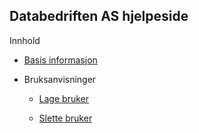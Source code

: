 ## Databedriften AS hjelpeside

Innhold

- [Basis informasjon](Pages/info.md)

- Bruksanvisninger
  
  - [Lage bruker](Pages/bruker.md#Lage-bruker)
  
  - [Slette bruker](Pages/bruker#Lage-bruker)
